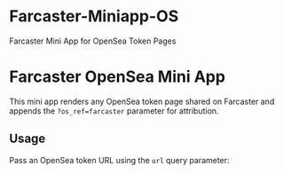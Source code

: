 # Farcaster-Miniapp-OS
Farcaster Mini App for OpenSea Token Pages
# Farcaster OpenSea Mini App

This mini app renders any OpenSea token page shared on Farcaster and appends the `?os_ref=farcaster` parameter for attribution.

## Usage

Pass an OpenSea token URL using the `url` query parameter:
